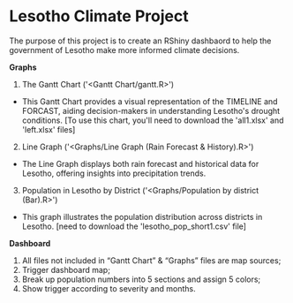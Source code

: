 # Lesotho Climate Project
The purpose of this project is to create an RShiny dashbaord to help the government of Lesotho make more informed climate decisions.

**Graphs**
1. The Gantt Chart ('<Gantt Chart/gantt.R>')
- This Gantt Chart provides a visual representation of the TIMELINE and FORCAST, aiding decision-makers in understanding Lesotho's drought conditions.
    [To use this chart, you'll need to download the 'all1.xlsx' and 'left.xlsx' files]
2. Line Graph ('<Graphs/Line Graph (Rain Forecast & History).R>')
- The Line Graph displays both rain forecast and historical data for Lesotho, offering insights into precipitation trends.
3. Population in Lesotho by District ('<Graphs/Population by district (Bar).R>')
- This graph illustrates the population distribution across districts in Lesotho.
    [need to download the 'lesotho_pop_short1.csv' file]
    
**Dashboard**
1. All files not included in “Gantt Chart” & “Graphs” files are map sources;
2. Trigger dashboard map;
3. Break up population numbers into 5 sections and assign 5 colors;
4. Show trigger according to severity and months.
